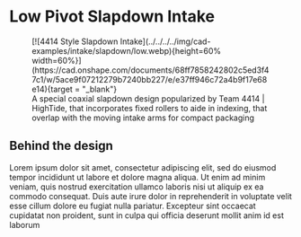 # Low Pivot Slapdown Intake

<figure markdown="span">
[![4414 Style Slapdown Intake](../../../../img/cad-examples/intake/slapdown/low.webp){height=60% width=60%}](https://cad.onshape.com/documents/68ff7858242802c5ed3f47c1/w/5ace9f07212279b7240bb227/e/e37ff946c72a4b9f17e68e14){target = "_blank"}
<figcaption>A special coaxial slapdown design popularized by Team 4414 | HighTide, that incorporates fixed rollers to aide in indexing, that overlap with the moving intake arms for compact packaging</figcaption>
</figure>


## Behind the design
Lorem ipsum dolor sit amet, consectetur adipiscing elit, sed do eiusmod tempor incididunt ut labore et dolore magna aliqua. Ut enim ad minim veniam, quis nostrud exercitation ullamco laboris nisi ut aliquip ex ea commodo consequat. Duis aute irure dolor in reprehenderit in voluptate velit esse cillum dolore eu fugiat nulla pariatur. Excepteur sint occaecat cupidatat non proident, sunt in culpa qui officia deserunt mollit anim id est laborum
